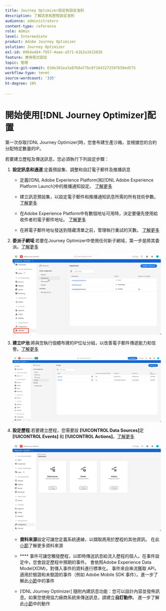 ```yaml
---
title: Journey Optimizer設定與設定准則
description: 了解訊息和歷程設定准則
audience: administrators
content-type: reference
role: Admin
level: Intermediate
product: Adobe Journey Optimizer
solution: Journey Optimizer
exl-id: 0964a484-f957-4aae-a571-61b2a1615026
feature: 應用程式設定
topic: 管理
source-git-commit: 63de381ea3a87b9a77bc6f1643272597b50ed575
workflow-type: tm+mt
source-wordcount: '335'
ht-degree: 10%

---
```



# 開始使用[!DNL Journey Optimizer]配置

第一次存取[!DNL Journey Optimizer]時，您會布建生產沙箱，並根據您的合約分配特定數量的IP。

若要建立歷程及傳送訊息，您必須執行下列設定步驟：

1. **設定訊息和通道**:定義預設集、調整和自訂電子郵件及推播訊息

   * 定義[!DNL Adobe Experience Platform]和[!DNL Adobe Experience Platform Launch]中的推播通知設定。 [了解更多](../push-gs.md)

   * 建立訊息預設集，以設定電子郵件和推播通知訊息所需的所有技術參數。 [了解更多](message-presets.md)

   * 在Adobe Experience Platform中有數個地址可用時，決定要優先使用給收件者的電子郵件地址。 [了解更多](primary-email-addresses.md)

   * 在將電子郵件地址發送到隱藏清單之前，管理執行重試的天數。 [了解更多](manage-suppression-list.md)

   <!--
    * Understand push notification flow. [Learn more](../push-gs.md)
    -->

1. **委派子網域**:若要在Journey Optimizer中使用任何新子網域，第一步是將其委派。[了解更多](about-subdomain-delegation.md)

   ![](../assets/subdomain.png)

1. **建立IP池**:將與您執行個體布建的IP位址分組，以改善電子郵件傳遞能力和信譽。[了解更多](ip-pools.md)

   ![](../assets/ip-pool.png)

1. **設定歷程**:若要建立歷程，您需要設 **[!UICONTROL Data Sources]**&#x200B;定 **[!UICONTROL Events]** 和 **[!UICONTROL Actions]**。[了解更多](about-data-sources-events-actions.md)

   ![](../assets/admin-menu.png)

   * **資料來源**&#x200B;設定可讓您定義系統連線，以擷取將用於歷程的其他資訊。 在此[小節](../datasource/about-data-sources.md)了解更多資料來源

   * **** 事件可讓您觸發歷程，以即時傳送訊息給流入歷程的個人。在事件設定中，您會設定歷程中預期的事件。 會依照Adobe Experience Data Model(XDM)，對傳入事件的資料進行標準化。 事件來自串流獲取 API，適用於驗證和未驗證的事件（例如 Adobe Mobile SDK 事件）。進一步了解此[小節](../event/about-events.md)中的事件

   * [!DNL Journey Optimizer] 隨附內建訊息功能：您可以設計內容並發佈訊息。如果您使用協力廠商系統來傳送訊息，請建立&#x200B;**自訂動作**。 進一步了解此[小節](../action/action.md)中的動作